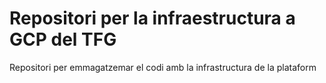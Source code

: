 # Repositori per la infraestructura a GCP del TFG 

Repositori per emmagatzemar el codi amb la infrastructura de la plataform

